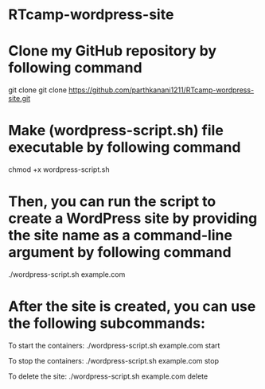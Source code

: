 # RTcamp-wordpress-site


# Clone my GitHub repository by following command
git clone  git clone https://github.com/parthkanani1211/RTcamp-wordpress-site.git

# Make (wordpress-script.sh) file executable by following command
chmod +x wordpress-script.sh

# Then, you can run the script to create a WordPress site by providing the site name as a command-line argument by following command
./wordpress-script.sh example.com

# After the site is created, you can use the following subcommands:
To start the containers: ./wordpress-script.sh example.com start

To stop the containers: ./wordpress-script.sh example.com stop

To delete the site: ./wordpress-script.sh example.com delete
